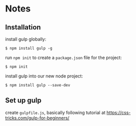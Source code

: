# Notes

## Installation

install gulp globally:

	$ npm install gulp -g
	
 
run `npm init` to create a `package.json` file for the project:

	$ npm init
	
install gulp into our new node project:

	$ npm install gulp --save-dev
	

## Set up gulp

create `gulpfile.js`, basically following tutorial at https://css-tricks.com/gulp-for-beginners/
